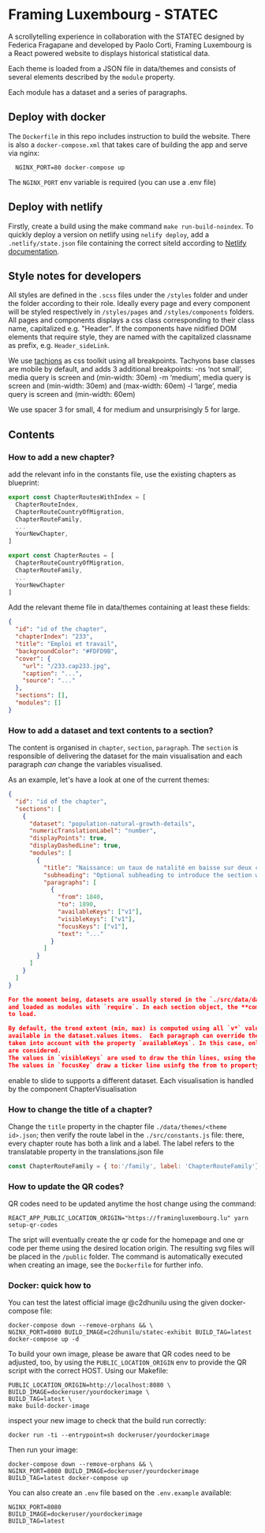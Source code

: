 # Framing Luxembourg - STATEC

A scrollytelling experience in collaboration with the STATEC designed by Federica Fragapane and developed by Paolo Corti, Framing Luxembourg is a React powered website to displays historical statistical data.

Each theme is loaded from a JSON file in data/themes and consists of several elements described by the `module` property.

Each module has a dataset and a series of paragraphs.

## Deploy with docker
The `Dockerfile` in this repo includes instruction to build the website. There is also a `docker-compose.xml` that takes care of building the app and serve via nginx:

```
  NGINX_PORT=80 docker-compose up
```

The `NGINX_PORT` env variable is required (you can use a .env file)

## Deploy with netlify
Firstly, create a build using the make command `make run-build-noindex`.
To quickly deploy a version on netlify using `nelify deploy`, add a `.netlify/state.json` file containing the correct siteId according to [Netlify documentation](https://docs.netlify.com/cli/get-started/#link-and-unlink-sites).

## Style notes for developers
All styles are defined in the `.scss` files under the `/styles` folder and under the
folder according to their role. Ideally every page and every component will be styled respectively
in `/styles/pages` and `/styles/components` folders.
All pages and components displays a css class corresponding to their class name, capitalized
e.g. "Header". If the components have nidified DOM elements that require style, they are named
with the capitalized classname as prefix, e.g. `Header_sideLink`.

We use [tachions](https://tachyons.io/) as css toolkit using all breakpoints.
Tachyons base classes are mobile by default, and adds 3 additional breakpoints:
-ns ‘not small’, media query is screen and (min-width: 30em)
-m ‘medium’, media query is screen and (min-width: 30em) and (max-width: 60em)
-l ‘large’, media query is screen and (min-width: 60em)

We use spacer 3 for small, 4 for medium and unsurprisingly 5 for large.

## Contents

### How to add a new chapter?
add the relevant info in the constants file, use the existing chapters as blueprint:

```javascript
export const ChapterRoutesWithIndex = [
  ChapterRouteIndex,
  ChapterRouteCountryOfMigration,
  ChapterRouteFamily,
  ...
  YourNewChapter,
]

export const ChapterRoutes = [
  ChapterRouteCountryOfMigration,
  ChapterRouteFamily,
  ...
  YourNewChapter
]
```

Add the relevant theme file in data/themes containing at least these fields:
```json
{
  "id": "id of the chapter",
  "chapterIndex": "233",
  "title": "Emploi et travail",
  "backgroundColor": "#FDFD9B",
  "cover": {
    "url": "/233.cap233.jpg",
    "caption": "...",
    "source": "..."
  },
  "sections": [],
  "modules": []
}
```

### How to add a dataset and text contents to a section?
The content is organised in `chapter`, `section`, `paragraph`. The `section` is
responsible of delivering the dataset for the main visualisation and each paragraph
*can* change the variables visualised.

As an example, let's have a look at one of the current themes:
```json
{
  "id": "id of the chapter",
  "sections": [
    {
      "dataset": "population-natural-growth-details",
      "numericTranslationLabel": "number",
      "displayPoints": true,
      "displayDashedLine": true,
      "modules": [
        {
          "title": "Naissance: un taux de natalité en baisse sur deux cents ans",
          "subheading": "Optional subheading to introduce the section with a bigger font",
          "paragraphs": [
            {
              "from": 1840,
              "to": 1890,
              "availableKeys": ["v1"],
              "visibleKeys": ["v1"],
              "focusKeys": ["v1"],
              "text": "..."
            }
          ]
        }
      ]
    }
  ]
}

For the moment being, datasets are usually stored in the `./src/data/datasets/` folder,
and loaded as modules with `require`. In each section object, the **compulsory** `dataset` property defines the filename
to load.

By default, the trend extent (min, max) is computed using all `v*` values
available in the dataset.values items.  Each paragraph can override the values
taken into account with the property `availableKeys`. In this case, only the values of the `v1` property
are considered.
The values in `visibleKeys` are used to draw the thin lines, using the full range 1940 to today.
The values in `focusKey` draw a ticker line usinfg the from to property. If no focusKey is present, the `v` is then highighted


  ```

enable to slide to supports a different dataset.
Each visualisation is handled by the component ChapterVisualisation

### How to change the title of a chapter?
Change the `title` property in the chapter file `./data/themes/<theme id>.json`; then verify
the route label in the `./src/constants.js` file: there, every chapter route
has both a link and a label. The label refers to the translatable property in the translations.json file

```javascript
const ChapterRouteFamily = { to:'/family', label: 'ChapterRouteFamily'}
```

### How to update the QR codes?

QR codes need to be updated anytime the host change using the command:
```
REACT_APP_PUBLIC_LOCATION_ORIGIN="https://framingluxembourg.lu" yarn setup-qr-codes
```
The sript will eventually create the qr code for the homepage and one qr code
per theme using the desired location origin.
The resulting svg files will be placed in the `/public` folder.
The command is automatically executed when creating an image, see the `Dockerfile`
for further info.

### Docker: quick how to

You can test the latest official image @c2dhunilu using the given docker-compose file:

```
docker-compose down --remove-orphans && \
NGINX_PORT=8080 BUILD_IMAGE=c2dhunilu/statec-exhibit BUILD_TAG=latest docker-compose up -d
```

To build your own image, please be aware that QR codes need to be adjusted, too,
by using the `PUBLIC_LOCATION_ORIGIN` env to provide the QR script with the correct HOST.
Using our Makefile:

```
PUBLIC_LOCATION_ORIGIN=http://localhost:8080 \
BUILD_IMAGE=dockeruser/yourdockerimage \
BUILD_TAG=latest \
make build-docker-image
```

inspect your new image to check that the build run correctly:
```
docker run -ti --entrypoint=sh dockeruser/yourdockerimage
```

Then run your image:

```
docker-compose down --remove-orphans && \
NGINX_PORT=8080 BUILD_IMAGE=dockeruser/yourdockerimage BUILD_TAG=latest docker-compose up
```

You can also create an `.env` file based on the `.env.example` available:

```
NGINX_PORT=8080
BUILD_IMAGE=dockeruser/yourdockerimage
BUILD_TAG=latest
```

